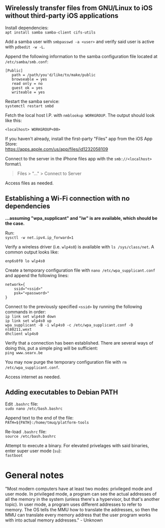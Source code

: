 ## Wirelessly transfer files from GNU/Linux to iOS without third-party iOS applications
Install dependencies:\
`apt install samba samba-client cifs-utils`

Add a samba user with  `smbpasswd -a <user>` and verify said user is active with `pdbedit -w -L`.

Append the following information to the samba configuration file located at `/etc/samba/smb.conf`:
```
[Public]
   path = /path/you'd/like/to/make/public
   browseable = yes
   read only = no
   guest ok = yes
   writeable = yes
```
Restart the samba service:\
`systemctl restart smbd`

Fetch the local host I.P. with `nmblookup WORKGROUP`. The output should look like this:
```
<localhost> WORKGROUP<00>
```
If you haven't already, install the first-party "Files" app from the iOS App Store:\
https://apps.apple.com/us/app/files/id1232058109

Connect to the server in the iPhone files app with the `smb://<localhost>` format:\
>Files > "..." > Connect to Server

Access files as needed.

## Establishing a Wi-Fi connection with no dependencies

**...assuming "wpa_supplicant" and "iw" is are available, which should be the case.**

Run:\
`sysctl -w net.ipv4.ip_forward=1`

Verify a wireless driver (i.e. `wlp4s0`) is available with `ls /sys/class/net`. A common output looks like:
```
enp6s0f0 lo wlp4s0
```
Create a temporary configuration file with `nano /etc/wpa_supplicant.conf` and append the following lines:
```
network={
	ssid="<ssid>"
	psk="<password>"
}
```
Connect to the previously specified `<ssid>` by running the following commands in order:\
`ip link set wlp4s0 down`\
`ip link set wlp4s0 up`\
`wpa_supplicant -B -i wlp4s0 -c /etc/wpa_supplicant.conf -D nl80211,wext`\
`dhclient wlp4s0`

Verify that a connection has been established. There are several ways of doing this, put a simple ping will be sufficient:\
`ping www.searx.be`

You may now purge the temporary configuration file with `rm /etc/wpa_supplicant.conf`.

Access internet as needed.

## Adding executables to Debian PATH
Edit `.bashrc` file:\
`sudo nano /etc/bash.bashrc`

Append text to the end of the file:\
`PATH=${PATH}:/home/tmuq/platform-tools`

Re-load `.bashrc` file:\
`source /etc/bash.bashrc`

Attempt to execute a binary. For elevated privelages with said binaries, enter super user mode (`su`):\
`fastboot`

# General notes
"Most modern computers have at least two modes: privileged mode and user mode. In privileged mode, a program can see the actual addresses of all the memory in the system (unless there's a hypervisor, but that's another topic). In user mode, a program uses different addresses to refer to memory. The OS tells the MMU how to translate the addresses, so then the MMU can translate every memory address that the user program works with into actual memory addresses." - Unknown
